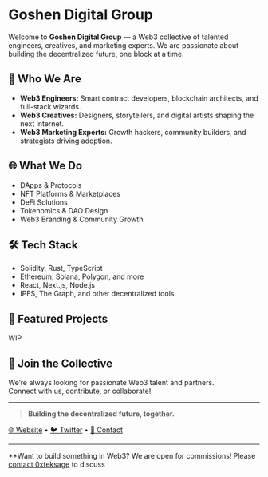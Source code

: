 # Goshen Digital Group

Welcome to **Goshen Digital Group** — a Web3 collective of talented engineers, creatives, and marketing experts. We are passionate about building the decentralized future, one block at a time.

## 🚀 Who We Are

- **Web3 Engineers:** Smart contract developers, blockchain architects, and full-stack wizards.
- **Web3 Creatives:** Designers, storytellers, and digital artists shaping the next internet.
- **Web3 Marketing Experts:** Growth hackers, community builders, and strategists driving adoption.

## 🌐 What We Do

- DApps & Protocols
- NFT Platforms & Marketplaces
- DeFi Solutions
- Tokenomics & DAO Design
- Web3 Branding & Community Growth

## 🛠️ Tech Stack

- Solidity, Rust, TypeScript
- Ethereum, Solana, Polygon, and more
- React, Next.js, Node.js
- IPFS, The Graph, and other decentralized tools

## 📂 Featured Projects

WIP

## 🤝 Join the Collective

We’re always looking for passionate Web3 talent and partners.  
Connect with us, contribute, or collaborate!

---

> **Building the decentralized future, together.**

[🌐 Website](#) • [🐦 Twitter](#) • [📧 Contact](#)

---

**Want to build something in Web3? We are open for commissions! Please [contact 0xteksage](https://t.me/real0xteksage) to discuss